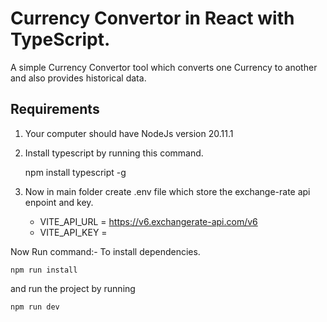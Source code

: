 
# Currency Convertor in React with TypeScript.

A simple Currency Convertor tool which converts one Currency to another and also provides historical data.




## Requirements
1. Your computer should have NodeJs version 20.11.1
2. Install typescript by running this command.

    npm install typescript -g

3. Now in main folder create .env file which store the exchange-rate api enpoint and key.
    
    - VITE_API_URL = <https://v6.exchangerate-api.com/v6>
    - VITE_API_KEY = <Your API Key>

Now Run command:- To install dependencies.

    npm run install

and run the project by running 

    npm run dev

